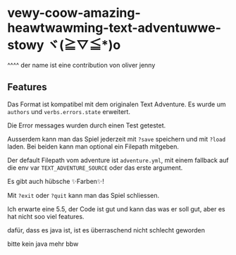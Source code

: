 # vewy-coow-amazing-heawtwawming-text-adventuwwe-stowy ヾ(≧▽≦*)o

^^^^ der name ist eine contribution von oliver jenny

## Features

Das Format ist kompatibel mit dem originalen Text Adventure. Es wurde um `authors` und `verbs.errors.state` erweitert.

Die Error messages wurden durch einen Test getestet.

Ausserdem kann man das Spiel jederzeit mit `?save` speichern und mit `?load` laden. Bei beiden kann man optional ein
Filepath mitgeben.

Der default Filepath vom adventure ist `adventure.yml`, mit einem fallback auf die env var `TEXT_ADVENTURE_SOURCE` oder
das erste argument.

Es gibt auch hübsche ✨Farben✨!

Mit `?exit` oder `?quit` kann man das Spiel schliessen.

Ich erwarte eine 5.5, der Code ist gut und kann das was er soll gut, aber es hat nicht soo viel features.

dafür, dass es java ist, ist es überraschend nicht schlecht geworden

bitte kein java mehr bbw